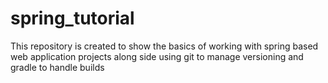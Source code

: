 # spring_tutorial
This repository is created to show the basics of working with spring based web application projects along side using git to manage versioning and gradle to handle builds
